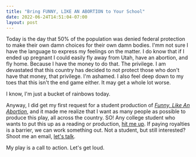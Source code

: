 ```yaml
---
title: "Bring FUNNY, LIKE AN ABORTION to Your School"
date: 2022-06-24T14:51:04-07:00
layout: post
---
```


Today is the day that 50% of the population was denied federal protection to make their own damn choices for their own damn bodies. I'mm not sure I have the language to express my feelings on the matter. I do know that if I ended up pregnant I could easily fly away from Utah, have an abortion, and fly home. Because I have the money to do that. The privilege. I am devastated that this country has decided to not protect those who don't have that money, that privilege. I'm ashamed. I also feel deep down to my toes that this isn't the end game either. It may get a whole lot worse.

I know, I'm just a bucket of rainbows today.

Anyway, I did get my first request for a student production of [*Funny, Like An Abortion*](https://newplayexchange.org/plays/450187/funny-abortion), and it made me realize that I want as many people as possible to produce this play, all across the country. SO! Any college student who wants to put this up as a reading or production, [hit me up](mailto:rnbublitz@gmail.com). If paying royalties is a barrier, we can work something out. Not a student, but still interested? Shoot me an email, [let's talk](mailto:rnbublitz@gmail.com).

My play is a call to action. Let's get loud.
